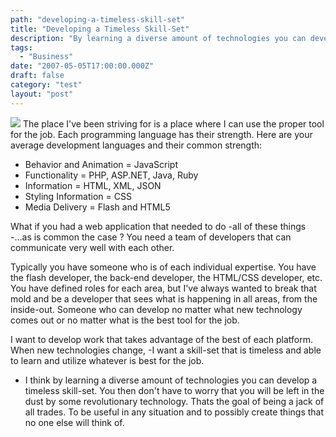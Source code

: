 ```yaml
---
path: "developing-a-timeless-skill-set"
title: "Developing a Timeless Skill-Set"
description: "By learning a diverse amount of technologies you can develop a timeless skill-set."
tags: 
  - "Business"
date: "2007-05-05T17:00:00.000Z"
draft: false
category: "test"
layout: "post"
---
```


![](http://marcgrabanski.com/img/timeless.jpg)
The place I've been striving for is a place where I can use the proper tool for the job. Each programming language has their strength. Here are your average development languages and their common strength:
- Behavior and Animation = JavaScript
- Functionality = PHP, ASP.NET, Java, Ruby
- Information = HTML, XML, JSON
- Styling Information = CSS
- Media Delivery = Flash and HTML5

What if you had a web application that needed to do 
-all of these things
-...as is common the case ? You need a team of developers that can communicate very well with each other.

Typically you have someone who is of each individual expertise. You have the flash developer, the back-end developer, the HTML/CSS developer, etc. You have defined roles for each area, but I've always wanted to break that mold and be a developer that sees what is happening in all areas, from the inside-out. Someone who can develop no matter what new technology comes out or no matter what is the best tool for the job.

I want to develop work that takes advantage of the best of each platform. When new technologies change, 
-I want a skill-set that is timeless and able to learn and utilize whatever is best for the job.
- I think by learning a diverse amount of technologies you can develop a timeless skill-set. You then don't have to worry that you will be left in the dust by some revolutionary technology. Thats the goal of being a jack of all trades. To be useful in any situation and to possibly create things that no one else will think of.